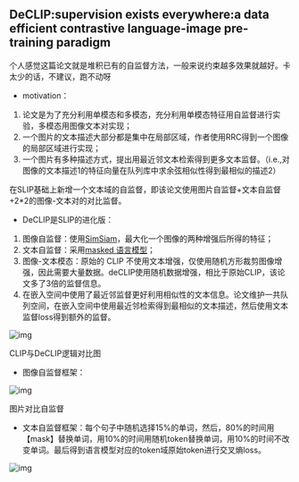 ## DeCLIP:supervision exists everywhere:a data efficient contrastive language-image pre-training paradigm

个人感觉这篇论文就是堆积已有的自监督方法，一般来说约束越多效果就越好。卡太少的话，不建议，跑不动呀

- motivation：

1. 论文是为了充分利用单模态和多模态，充分利用单模态特征用自监督进行实验，多模态用图像文本对实现；
2. 一个图片的文本描述大部分都是集中在局部区域，作者使用RRC得到一个图像的局部区域进行实现；
3. 一个图片有多种描述方式，提出用最近邻文本检索得到更多文本监督。（i.e.,对图像的文本描述1的特征向量在队列库中求余弦相似性得到最相似的描述2）

在SLIP基础上新增一个文本域的自监督，即该论文使用图片自监督+文本自监督+2*2的图像-文本对的对比监督。

- DeCLIP是SLIP的进化版：

1. 图像自监督：使用[SimSiam](https://zhida.zhihu.com/search?content_id=218307524&content_type=Article&match_order=1&q=SimSiam&zhida_source=entity)，最大化一个图像的两种增强后所得的特征；
2. 文本自监督：采用[masked 语言模型](https://zhida.zhihu.com/search?content_id=218307524&content_type=Article&match_order=1&q=masked+语言模型&zhida_source=entity)；
3. 图像-文本模态：原始的 CLIP 不使用文本增强，仅使用随机方形裁剪图像增强，因此需要大量数据。deCLIP使用随机数据增强，相比于原始CLIP，该论文多了3倍的监督信息。
4. 在嵌入空间中使用了最近邻监督更好利用相似性的文本信息。论文维护一共队列空间，在嵌入空间中使用最近邻检索得到最相似的文本描述，然后使用文本监督loss得到额外的监督。



![img](https://pic4.zhimg.com/v2-6e71e6507f3ac239466a8c9c071c7821_1440w.jpg)

CLIP与DeCLIP逻辑对比图

- 图像自监督框架：



![img](https://pic1.zhimg.com/v2-1c48c76afddb8d702205a0adce5961a4_1440w.jpg)

图片对比自监督



- 文本自监督框架：每个句子中随机选择15%的单词，然后，80%的时间用【mask】替换单词，用10%的时间用随机token替换单词，用10%的时间不改变单词。最后得到语言模型对应的token域原始token进行交叉熵loss。

![img](https://pic2.zhimg.com/v2-b7864c93b327bf4b6ffce441be6652b7_1440w.jpg)
